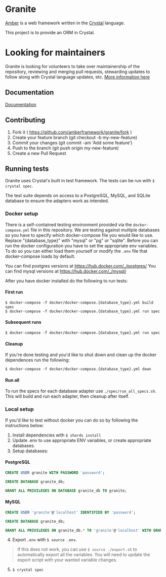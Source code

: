 # Granite

[Amber](https://github.com/amberframework/amber) is a web framework written in
the [Crystal](https://github.com/crystal-lang/crystal) language.

This project is to provide an ORM in Crystal.

# Looking for maintainers

Granite is looking for volunteers to take over maintainership of the repository, reviewing and merging pull requests, stewarding updates to follow along with Crystal language updates, etc. [More information here](https://github.com/amberframework/granite/issues/462)

## Documentation

[Documentation](docs/readme.md)

## Contributing

1. Fork it ( https://github.com/amberframework/granite/fork )
2. Create your feature branch (git checkout -b my-new-feature)
3. Commit your changes (git commit -am 'Add some feature')
4. Push to the branch (git push origin my-new-feature)
5. Create a new Pull Request

## Running tests
Granite uses Crystal's built in test framework. The tests can be run with `$ crystal spec`.

The test suite depends on access to a PostgreSQL, MySQL, and SQLite database to ensure the adapters work as intended.

### Docker setup

There is a self-contained testing environment provided via the `docker-compose.yml` file in this repository.
We are testing against multiple databases so you have to specify which docker-compose file you would like to use.
Replace "{database_type}" with "mysql" or "pg" or "sqlite". Before you can run the docker configuration you have to set the appropriate
env variables. To do so you can either load them yourself or modify the `.env` file that docker-compose loads by default.

You can find postgres versions at https://hub.docker.com/_/postgres/
You can find mysql versions at https://hub.docker.com/_/mysql/

After you have docker installed do the following to run tests:

#### First run

```
$ docker-compose -f docker/docker-compose.{database_type}.yml build spec
$ docker-compose -f docker/docker-compose.{database_type}.yml run spec
```

#### Subsequent runs

```
$ docker-compose -f docker/docker-compose.{database_type}.yml run spec
```

#### Cleanup

If you're done testing and you'd like to shut down and clean up the docker dependences run the following:

```
$ docker-compose -f docker/docker-compose.{database_type}.yml down
```

#### Run all

To run the specs for each database adapter use `./spec/run_all_specs.sh`.    This will build and run each adapter, then cleanup after itself.

### Local setup

If you'd like to test without docker you can do so by following the instructions below:

1. Install dependencies with `$ shards install `
2. Update .env to use appropriate ENV variables, or create appropriate databases.
3. Setup databases:

#### PostgreSQL

```sql
CREATE USER granite WITH PASSWORD 'password';

CREATE DATABASE granite_db;

GRANT ALL PRIVILEGES ON DATABASE granite_db TO granite;
```

#### MySQL

```sql
CREATE USER 'granite'@'localhost' IDENTIFIED BY 'password';

CREATE DATABASE granite_db;

GRANT ALL PRIVILEGES ON granite_db.* TO 'granite'@'localhost' WITH GRANT OPTION;
```

4. Export `.env` with `$ source .env`.

> If this does not work, you can use `$ source ./export.sh` to automatically export all the variables. You will need to update the export script with your wanted variable changes.

5. `$ crystal spec`
